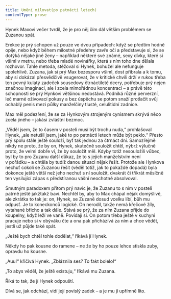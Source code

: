 ```yaml
---
title: Umění milovat(po patnácti letech)
contentType: prose
---
```


Hynek Maxovi večer tvrdil, že je pro něj čím dál větším problémem se Zuzanou spát.

  

Erekce je prý schopen už pouze ve dvou případech: když se předtím hodně opije, nebo když během milostné předehry zavře oči a představuje si, že se dotýká nějaké jiné ženy – například některé své známé, sexy dívky, které si všiml v metru, nebo třeba mladé novinářky, která s ním toho dne dělala rozhovor. Tahle metoda, stěžoval si Hynek, bohužel ale nefunguje spolehlivě. Zuzana, jak si prý Max bezesporu všiml, dost přibrala a k tomu, aby si dokázal přesvědčivě vsugerovat, že v kritické chvíli drží v rukou třeba ten pevný kulatý zadeček sousedovy čtrnáctileté dcery, potřebuje prý nejen značnou imaginaci, ale i zcela mimořádnou koncentraci – a právě této schopnosti se prý Hynkovi většinou nedostává. Podniká různé perverzní, leč marné oživovací pokusy a bez úspěchu se potom snaží protlačit svůj ochablý penis mezi půlky manželčiny tlusté, celulitidní zadnice.

Max měl podezření, že se za Hynkovým strojeným cynismem skrývá něco zcela jiného – jakási zvláštní bezmoc.

„Věděl jsem, že to časem v posteli musí být trochu nuda,“ prohlašoval Hynek, „ale netušil jsem, jaké to po patnácti letech může být peklo.“ Přesto prý spolu stále ještě souloží, byť tak jednou za čtrnáct dní. Samozřejmě nikdy ne proto, že by on, Hynek, skutečně souložit chtěl, nýbrž výlučně proto, že velmi dobře ví, že by souložit měl. Kdyby totiž nesouložili vůbec, byl by to pro Zuzanu další důkaz, že to s jejich manželstvím není v pořádku – a chtěla by tudíž danou situaci nějak řešit. Protože ale Hynkova nechuť cokoli se Zuzanou řešit (věděl totiž, jak to pokaždé dopadá) byla dokonce ještě větší než jeho nechuť s ní souložit, dvakrát či třikrát měsíčně ten vysilující zápas s předstíranou vášní neochotně absolvoval.

Smutným paradoxem přitom prý navíc je, že Zuzanu to s ním v posteli patrně ještě jakžtakž baví. Nechtěl by, aby to Max chápal nějak domýšlivě, ale zkrátka to tak je: on, Hynek, se Zuzaně dosud vcelku líbí, bůh mu odpusť. Je to koneckonců logické. On nerodil, takže nemá křečové žíly, vytahané břicho a tak dále. Stává se prý, že za ním Zuzana přijde do koupelny, když leží ve vaně. Povídají si. On potom třeba ještě v kuchyni pracuje nebo si v obýváku čte a ona pak přicházívá za ním a chce vědět, jestli už půjde také spát.

„Ještě bych chtěl tohle dodělat,“ říkává jí Hynek.

Někdy ho pak kousne do ramene – ne že by ho pouze lehce stiskla zuby, opravdu ho kousne.

„Auu!“ křičívá Hynek. „Zbláznila ses? To fakt bolelo!“

„To abys věděl, že ještě existuju,“ říkává mu Zuzana.

Říká to tak, že jí Hynek odpouští.

Dívá se, jak odchází, vidí její povislý zadek – a je mu jí upřímně líto.
